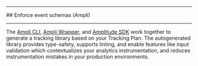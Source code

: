 <div class="sdk-hr"><hr></div>
## Enforce event schemas (Ampli)
<div class="sdk-hr"><hr></div>

The [Ampli CLI](../../ampli/#ampli-cli), [Ampli Wrapper](../../ampli/#ampli-wrapper), and [Amplitude SDK](../../ampli/#amplitude-sdk) work together to generate a tracking library based on your Tracking Plan.
The autogenerated library provides type-safety, supports linting, and enable features like input validation which contextualizes your analytics instrumentation, and reduces instrumentation mistakes in your production environments. 
